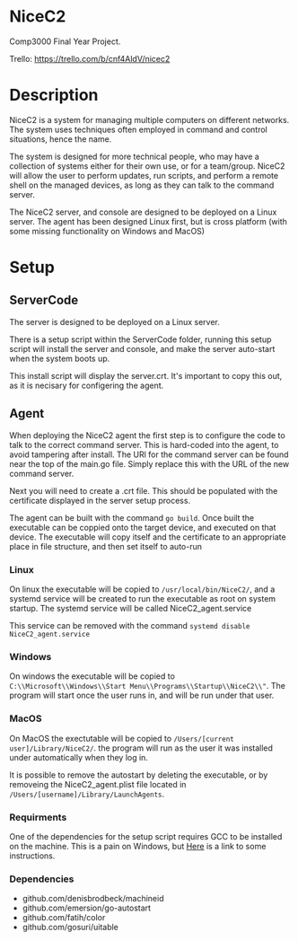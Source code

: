 # NiceC2
Comp3000 Final Year Project.

Trello: https://trello.com/b/cnf4AldV/nicec2 

# Description 

NiceC2 is a system for managing multiple computers on different networks. The system uses techniques often employed in command and control situations, hence the name. 

The system is designed for more technical people, who may have a collection of systems either for their own use, or for a team/group. NiceC2 will allow the user to perform updates, run scripts, and perform a remote shell on the managed devices, as long as they can talk to the command server. 

The NiceC2 server, and console are designed to be deployed on a Linux server. The agent has been designed Linux first, but is cross platform (with some missing functionality on Windows and MacOS)


# Setup 



## ServerCode 

The server is designed to be deployed on a Linux server. 

There is a setup script within the ServerCode folder, running this setup script will install the server and console, and make the server auto-start when the system boots up. 

This install script will display the server.crt. It's important to copy this out, as it is necisary for configering the agent. 


## Agent 

When deploying the NiceC2 agent the first step is to configure the code to talk to the correct command server. This is hard-coded into the agent, to avoid tampering after install. The URl for the command server can be found near the top of the main.go file. Simply replace this with the URL of the new command server. 

Next you will need to create a .crt file. This should be populated with the certificate displayed in the server setup process. 

The agent can be built with the command `go build`. Once built the executable can be coppied onto the target device, and executed on that device. The executable will copy itself and the certificate to an appropriate place in file structure, and then set itself to auto-run 

### Linux
On linux the executable will be copied to `/usr/local/bin/NiceC2/`, and a systemd service will be created to run the executable as root on system startup. The systemd service will be called NiceC2_agent.service

This service can be removed with the command `systemd disable NiceC2_agent.service`
### Windows 

On windows the executable will be copied to `C:\\Microsoft\\Windows\\Start Menu\\Programs\\Startup\\NiceC2\\"`. The program will start once the user runs in, and will be run under that user. 

### MacOS 
On MacOS the exectutable will be copied to `/Users/[current user]/Library/NiceC2/`. the program will run as the user it was installed under automatically when they log in. 

It is possible to remove the autostart by deleting the executable, or by removeing the NiceC2_agent.plist file located in `/Users/[username]/Library/LaunchAgents`. 




### Requirments 

One of the dependencies for the setup script requires GCC to be installed on the machine. This is a pain on Windows, but [Here](https://code.visualstudio.com/docs/cpp/config-mingw) is a link to some instructions.  

### Dependencies 
- github.com/denisbrodbeck/machineid
- github.com/emersion/go-autostart
- github.com/fatih/color
- github.com/gosuri/uitable

